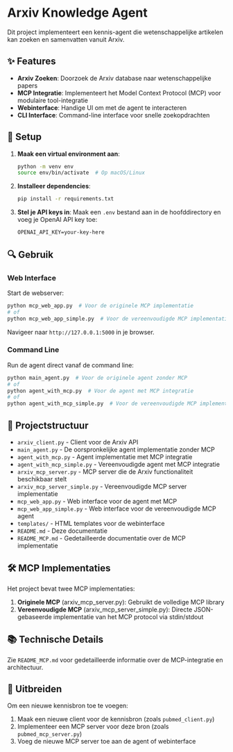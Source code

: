 # Arxiv Knowledge Agent

Dit project implementeert een kennis-agent die wetenschappelijke artikelen kan zoeken en samenvatten vanuit Arxiv.

## ✨ Features

- **Arxiv Zoeken**: Doorzoek de Arxiv database naar wetenschappelijke papers
- **MCP Integratie**: Implementeert het Model Context Protocol (MCP) voor modulaire tool-integratie
- **Webinterface**: Handige UI om met de agent te interacteren
- **CLI Interface**: Command-line interface voor snelle zoekopdrachten

## 🚀 Setup

1. **Maak een virtual environment aan**:
   ```bash
   python -m venv env
   source env/bin/activate  # Op macOS/Linux
   ```

2. **Installeer dependencies**:
   ```bash
   pip install -r requirements.txt
   ```

3. **Stel je API keys in**:
   Maak een `.env` bestand aan in de hoofddirectory en voeg je OpenAI API key toe:
   ```
   OPENAI_API_KEY=your-key-here
   ```

## 🔍 Gebruik

### Web Interface

Start de webserver:

```bash
python mcp_web_app.py  # Voor de originele MCP implementatie
# of
python mcp_web_app_simple.py  # Voor de vereenvoudigde MCP implementatie
```

Navigeer naar `http://127.0.0.1:5000` in je browser.

### Command Line

Run de agent direct vanaf de command line:

```bash
python main_agent.py  # Voor de originele agent zonder MCP
# of
python agent_with_mcp.py  # Voor de agent met MCP integratie
# of 
python agent_with_mcp_simple.py  # Voor de vereenvoudigde MCP implementatie
```

## 📁 Projectstructuur

- `arxiv_client.py` - Client voor de Arxiv API
- `main_agent.py` - De oorspronkelijke agent implementatie zonder MCP
- `agent_with_mcp.py` - Agent implementatie met MCP integratie
- `agent_with_mcp_simple.py` - Vereenvoudigde agent met MCP integratie
- `arxiv_mcp_server.py` - MCP server die de Arxiv functionaliteit beschikbaar stelt
- `arxiv_mcp_server_simple.py` - Vereenvoudigde MCP server implementatie
- `mcp_web_app.py` - Web interface voor de agent met MCP
- `mcp_web_app_simple.py` - Web interface voor de vereenvoudigde MCP agent
- `templates/` - HTML templates voor de webinterface
- `README.md` - Deze documentatie
- `README_MCP.md` - Gedetailleerde documentatie over de MCP implementatie

## 🛠️ MCP Implementaties

Het project bevat twee MCP implementaties:

1. **Originele MCP** (arxiv_mcp_server.py): Gebruikt de volledige MCP library
2. **Vereenvoudigde MCP** (arxiv_mcp_server_simple.py): Directe JSON-gebaseerde implementatie van het MCP protocol via stdin/stdout

## 📚 Technische Details

Zie `README_MCP.md` voor gedetailleerde informatie over de MCP-integratie en architectuur.

## 🧩 Uitbreiden

Om een nieuwe kennisbron toe te voegen:

1. Maak een nieuwe client voor de kennisbron (zoals `pubmed_client.py`)
2. Implementeer een MCP server voor deze bron (zoals `pubmed_mcp_server.py`)
3. Voeg de nieuwe MCP server toe aan de agent of webinterface